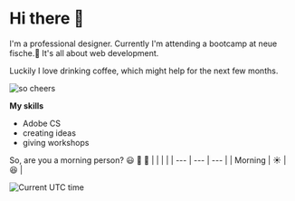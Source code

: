# Hi there 👋

I'm a professional designer. Currently I'm attending a bootcamp at neue fische.🐠
It's all about web development. 

Luckily I love drinking coffee, which might help for the next few months.

![so cheers](https://images.unsplash.com/photo-1559496417-e7f25cb247f3?ixlib=rb-4.0.3&ixid=M3wxMjA3fDB8MHxwaG90by1wYWdlfHx8fGVufDB8fHx8fA%3D%3D&auto=format&fit=crop&w=1528&q=80)

**My skills**
- Adobe CS
- creating ideas
- giving workshops




So, are you a morning person?
:smiley: :wave: :bug: 
| | | | 
| --- | --- | --- | 
| Morning | :sunny: | :satisfied: | 


![Current UTC time](https://jojoee.jojoee.com/api/utcnowgif?utcnow)
